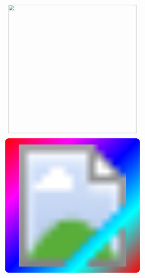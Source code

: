 <p align= "center"> <kbd> <img  src="https://img.freepik.com/premium-vector/girl-character_961307-39133.jpg?semt=ais_hybrid&w=740"width="420"> </kbd><br><br>

<svg width="440" height="440" xmlns="http://www.w3.org/2000/svg">
     <defs>
       <linearGradient id="rgb-gradient" x1="0%" y1="0%" x2="100%" y2="100%">
         <stop offset="0%" stop-color="#ff0000" />
         <stop offset="25%" stop-color="#ff00ff" />
         <stop offset="50%" stop-color="#0000ff" />
         <stop offset="75%" stop-color="#00ffff" />
         <stop offset="100%" stop-color="#ff0000" />
       </linearGradient>
     </defs>
     <rect width="440" height="440" fill="url(#rgb-gradient)" rx="12" />
     <image href="https://img.freepik.com/premium-vector/girl-character_961307-39133.jpg" x="20" y="20" width="400" height="400" />
   </svg>